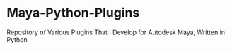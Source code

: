 # Maya-Python-Plugins
Repository of Various Plugins That I Develop for Autodesk Maya, Written in Python
